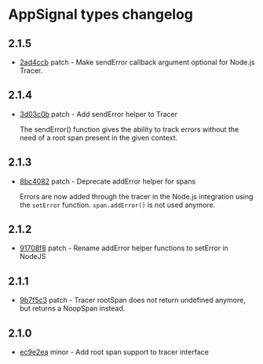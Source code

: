 # AppSignal types changelog

## 2.1.5

- [2ad4ccb](https://github.com/appsignal/appsignal-javascript/commit/2ad4ccbe26aa5c820eca5f4c9c204dc71d26cc82) patch - Make sendError callback argument optional for Node.js Tracer.

## 2.1.4

- [3d03c0b](https://github.com/appsignal/appsignal-javascript/commit/3d03c0b6b7490d3d574dbfdaf190045d9983bb74) patch - Add sendError helper to Tracer
  
  The sendError() function gives the ability to track errors without
  the need of a root span present in the given context.

## 2.1.3

- [8bc4082](https://github.com/appsignal/appsignal-javascript/commit/8bc408201293a6e551516caa7b20c812f94a7808) patch - Deprecate addError helper for spans
  
  Errors are now added through the tracer in the Node.js integration
  using the `setError` function. `span.addError()` is not used anymore.

## 2.1.2

- [91708f8](https://github.com/appsignal/appsignal-javascript/commit/91708f841c5c6440dbc6878c855f2e3b30e0d2bd) patch - Rename addError helper functions to setError in NodeJS

## 2.1.1

- [9b7f5c3](https://github.com/appsignal/appsignal-javascript/commit/9b7f5c3aadf03937f9ea2738ccd558a3f93ae90c) patch - Tracer rootSpan does not return undefined anymore, but returns a NoopSpan instead.

## 2.1.0

- [ec9e2ea](https://github.com/appsignal/appsignal-javascript/commit/ec9e2eaa1466fb4ddb92a4c0b53702435541ecb4) minor - Add root span support to tracer interface
